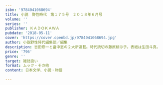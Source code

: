 ```yaml
---
isbn: '9784041068694'
title: 小説　野性時代　第１７５号　２０１８年６月号
volume: ''
series: ''
publisher: ＫＡＤＯＫＡＷＡ
pubdate: '2018-05-11'
cover: 'https://cover.openbd.jp/9784041068694.jpg'
author: 小説野性時代編集部／編集
description: 吉田修一と畠中恵の２大新連載。時代読切の藤原緋沙子。表紙は生田斗真。
price: '796'
genre: ''
target: 雑誌扱い
format: ムック・その他
content: 日本文学、小説・物語

---
```

